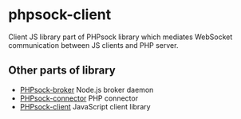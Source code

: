 phpsock-client
==============

Client JS library part of PHPsock library which mediates WebSocket communication between JS clients and PHP server. 

Other parts of library
----------------------

  * [PHPsock-broker](https://github.com/dvorakjan/phpsock-broker) Node.js broker daemon
  * [PHPsock-connector](https://github.com/dvorakjan/phpsock-connector) PHP connector
  * [PHPsock-client](https://github.com/dvorakjan/phpsock-client) JavaScript client library
